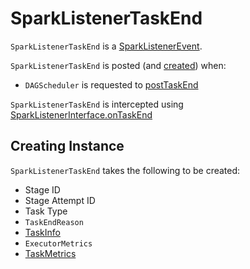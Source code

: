 # SparkListenerTaskEnd

`SparkListenerTaskEnd` is a [SparkListenerEvent](SparkListenerEvent.md).

`SparkListenerTaskEnd` is posted (and [created](#creating-instance)) when:

* `DAGScheduler` is requested to [postTaskEnd](scheduler/DAGScheduler.md#postTaskEnd)

`SparkListenerTaskEnd` is intercepted using [SparkListenerInterface.onTaskEnd](SparkListenerInterface.md#onTaskEnd)

## Creating Instance

`SparkListenerTaskEnd` takes the following to be created:

* <span id="stageId"> Stage ID
* <span id="stageAttemptId"> Stage Attempt ID
* <span id="taskType"> Task Type
* <span id="reason"> `TaskEndReason`
* <span id="taskInfo"> [TaskInfo](scheduler/TaskInfo.md)
* <span id="taskExecutorMetrics"> `ExecutorMetrics`
* <span id="taskMetrics"> [TaskMetrics](executor/TaskMetrics.md)
